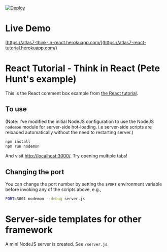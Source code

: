 [![Deploy](https://www.herokucdn.com/deploy/button.png)](https://heroku.com/deploy)

# Live Demo

[https://atlas7-think-in-react.herokuapp.com/](https://atlas7-react-tutorial.herokuapp.com/)

# React Tutorial - Think in React (Pete Hunt's example)

This is the React comment box example from [the React tutorial](http://facebook.github.io/react/docs/tutorial.html).

## To use

(Note: I've modified the initial NodeJS configuration to use the NodeJS `nodemon` module for server-side hot-loading. i.e server-side scripts are reloaded automatically without the need to restarting server.)

```.sh
npm install
npm run nodemon
```

And visit <http://localhost:3000/>. Try opening multiple tabs!

## Changing the port

You can change the port number by setting the `$PORT` environment variable before invoking any of the scripts above, e.g.,

```sh
PORT=3001 nodemon --debug server.js
```

# Server-side templates for other framework

A mini NodeJS server is created. See `/server.js`.